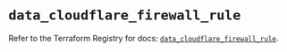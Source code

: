 # `data_cloudflare_firewall_rule`

Refer to the Terraform Registry for docs: [`data_cloudflare_firewall_rule`](https://registry.terraform.io/providers/cloudflare/cloudflare/5.2.0/docs/data-sources/firewall_rule).
